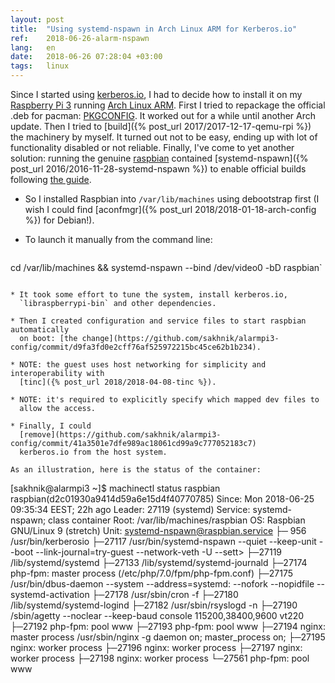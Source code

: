 ```yaml
---
layout: post
title:  "Using systemd-nspawn in Arch Linux ARM for Kerberos.io"
ref:    2018-06-26-alarm-nspawn
lang:   en
date:   2018-06-26 07:28:04 +03:00
tags:   linux
---
```


Since I started using [kerberos.io](https://kerberos.io), I had to decide how
to install it on my [Raspberry Pi
3](https://www.raspberrypi.org/products/raspberry-pi-3-model-b/) running [Arch
Linux ARM](https://archlinuxarm.org/). First I
tried to repackage the official .deb for pacman:
[PKGCONFIG](https://github.com/sakhnik/kerberosio-alarm/commit/3ad2a2a6babc01d277b33bc58a8e806aeff82a73).
It worked out for a while until another Arch update. Then I tried to [build]({%
post_url 2017/2017-12-17-qemu-rpi %}) the machinery by myself. It turned out not
to be easy, ending up with lot of functionality disabled or not reliable.
Finally, I've come to yet another solution: running the genuine
[raspbian](https://www.raspbian.org/) contained [systemd-nspawn]({% post_url
2016/2016-11-28-systemd-nspawn %}) to enable official builds following [the
guide](https://doc.kerberos.io/2.0/installation/Multi-camera/Raspbian).

* So I installed Raspbian into `/var/lib/machines` using debootstrap first (I wish
I could find [aconfmgr]({% post_url 2018/2018-01-18-arch-config %}) for Debian!).

* To launch it manually from the command line:
  ```shell
cd /var/lib/machines && systemd-nspawn --bind /dev/video0 -bD raspbian`
```

* It took some effort to tune the system, install kerberos.io,
  `libraspberrypi-bin` and other dependencies.

* Then I created configuration and service files to start raspbian automatically
  on boot: [the change](https://github.com/sakhnik/alarmpi3-config/commit/d9fa3fd0e2cff76af525972215bc45ce62b1b234).

* NOTE: the guest uses host networking for simplicity and interoperability with
  [tinc]({% post_url 2018/2018-04-08-tinc %}).

* NOTE: it's required to explicitly specify which mapped dev files to
  allow the access.

* Finally, I could
  [remove](https://github.com/sakhnik/alarmpi3-config/commit/41a3501e7dfe989ac18061cd99a9c777052183c7)
  kerberos.io from the host system.

As an illustration, here is the status of the container:
```
[sakhnik@alarmpi3 ~]$ machinectl status raspbian
raspbian(d2c01930a9414d59a6e15d4f40770785)
           Since: Mon 2018-06-25 09:35:34 EEST; 22h ago
          Leader: 27119 (systemd)
         Service: systemd-nspawn; class container
            Root: /var/lib/machines/raspbian
              OS: Raspbian GNU/Linux 9 (stretch)
            Unit: systemd-nspawn@raspbian.service
                  ├─  956 /usr/bin/kerberosio
                  ├─27117 /usr/bin/systemd-nspawn --quiet --keep-unit --boot --link-journal=try-guest --network-veth -U --sett>
                  ├─27119 /lib/systemd/systemd
                  ├─27133 /lib/systemd/systemd-journald
                  ├─27174 php-fpm: master process (/etc/php/7.0/fpm/php-fpm.conf)
                  ├─27175 /usr/bin/dbus-daemon --system --address=systemd: --nofork --nopidfile --systemd-activation
                  ├─27178 /usr/sbin/cron -f
                  ├─27180 /lib/systemd/systemd-logind
                  ├─27182 /usr/sbin/rsyslogd -n
                  ├─27190 /sbin/agetty --noclear --keep-baud console 115200,38400,9600 vt220
                  ├─27192 php-fpm: pool www
                  ├─27193 php-fpm: pool www
                  ├─27194 nginx: master process /usr/sbin/nginx -g daemon on; master_process on;
                  ├─27195 nginx: worker process
                  ├─27196 nginx: worker process
                  ├─27197 nginx: worker process
                  ├─27198 nginx: worker process
                  └─27561 php-fpm: pool www
```
